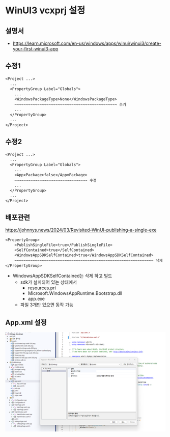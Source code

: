 ﻿# WinUI3 vcxprj 설정  


## 설명서
- https://learn.microsoft.com/en-us/windows/apps/winui/winui3/create-your-first-winui3-app


## 수정1
```
<Project ...>
  ...
  <PropertyGroup Label="Globals">
    ...
    <WindowsPackageType>None</WindowsPackageType>
    ~~~~~~~~~~~~~~~~~~~~~~~~~~~~~~~~~~~~~~~~~~~~~ 추가
    ...
  </PropertyGroup> 
  ...
</Project>
```

## 수정2
```
<Project ...>
  ...
  <PropertyGroup Label="Globals">
    ...
    <AppxPackage>false</AppxPackage>
    ~~~~~~~~~~~~~~~~~~~~~~~~~~~~~~~~ 수정
    ...
  </PropertyGroup> 
  ...
</Project>
```

## 배포관련
https://johnnys.news/2024/03/Revisited-WinUI-publishing-a-single-exe

```
<PropertyGroup>
    <PublishSingleFile>true</PublishSingleFile>
    <SelfContained>true</SelfContained>
    <WindowsAppSDKSelfContained>true</WindowsAppSDKSelfContained>
    ~~~~~~~~~~~~~~~~~~~~~~~~~~~~~~~~~~~~~~~~~~~~~~~~~~~~~~~~~~~~~ 삭제
</PropertyGroup>
```

- WindowsAppSDKSelfContained는 삭제 하고 빌드
    - sdk가 설치되어 있는 상태에서
        - resources.pri
        - Microsoft.WindowsAppRuntime.Bootstrap.dll
        - app.exe
    - 파일 3개만 있으면 동작 가능

## App.xml 설정

![](App.xaml.png)
